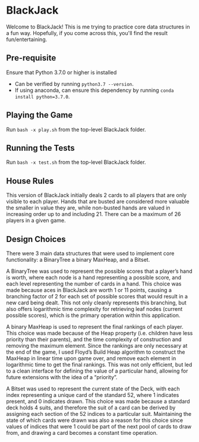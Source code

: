 # BlackJack
Welcome to BlackJack! This is me trying to practice core data structures in a fun way. Hopefully, if you come across this, you'll find the result fun/entertaining. 

## Pre-requisite
Ensure that Python 3.7.0 or higher is installed
* Can be verified by running ```python3.7 --version```. 
* If using anaconda, can ensure this dependency by running ```conda install python=3.7.0```. 

## Playing the Game
Run ```bash -x play.sh``` from the top-level BlackJack folder. 

## Running the Tests
Run ```bash -x test.sh``` from the top-level BlackJack folder. 

## House Rules
This version of BlackJack initially deals 2 cards to all players that are only visible to each player. Hands that are busted are considered more valuable the smaller in value they are, while non-busted hands are valued in increasing order up to and including 21. There can be a maximum of 26 players in a given game. 

## Design Choices
There were 3 main data structures that were used to implement core functionality: a BinaryTree a binary MaxHeap, and a Bitset. 

A BinaryTree was used to represent the possible scores that a player’s hand is worth, where each node is a hand representing a possible score, and each level representing the number of cards in a hand. This choice was made because aces in BlackJack are worth 1 or 11 points, causing a branching factor of 2 for each set of possible scores that would result in a new card being dealt. This not only cleanly represents this branching, but also offers logarithmic time complexity for retrieving leaf nodes (current possible scores), which is the primary operation within this application. 

A binary MaxHeap is used to represent the final rankings of each player. This choice was made because of the Heap property (i.e. children have less priority than their parents), and the time complexity of construction and removing the maximum element. Since the rankings are only necessary at the end of the game, I used Floyd’s Build Heap algorithm to construct the MaxHeap in linear time upon game over, and remove each element in logarithmic time to get the final rankings. This was not only efficient, but led to a clean interface for defining the value of a particular hand, allowing for future extensions with the idea of a “priority”. 

A Bitset was used to represent the current state of the Deck, with each index representing a unique card of the standard 52, where 1 indicates present, and 0 indicates drawn. This choice was made because a standard deck holds 4 suits, and therefore the suit of a card can be derived by assigning each section of the 52 indices to a particular suit. Maintaining the state of which cards were drawn was also a reason for this choice since values of indices that were 1 could be part of the next pool of cards to draw from, and drawing a card becomes a constant time operation. 

